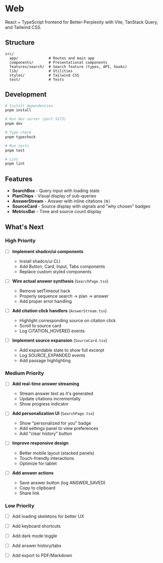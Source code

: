 # Web

React + TypeScript frontend for Better-Perplexity with Vite, TanStack Query, and Tailwind CSS.

## Structure

```
src/
  app/              # Routes and main app
  components/       # Presentational components
  features/search/  # Search feature (types, API, hooks)
  lib/              # Utilities
  styles/           # Tailwind CSS
  test/             # Tests
```

## Development

```bash
# Install dependencies
pnpm install

# Run dev server (port 5173)
pnpm dev

# Type check
pnpm typecheck

# Run tests
pnpm test

# Lint
pnpm lint
```

## Features

- **SearchBox** - Query input with loading state
- **PlanChips** - Visual display of sub-queries
- **AnswerStream** - Answer with inline citations `[N]`
- **SourceCard** - Source display with signals and "why chosen" badges
- **MetricsBar** - Time and source count display

## What's Next

### High Priority

- [ ] **Implement shadcn/ui components**
  - Install shadcn/ui CLI
  - Add Button, Card, Input, Tabs components
  - Replace custom styled components

- [ ] **Wire actual answer synthesis** (`SearchPage.tsx`)
  - Remove setTimeout hack
  - Properly sequence search → plan → answer
  - Add proper error handling

- [ ] **Add citation click handlers** (`AnswerStream.tsx`)
  - Highlight corresponding source on citation click
  - Scroll to source card
  - Log CITATION_HOVERED events

- [ ] **Implement source expansion** (`SourceCard.tsx`)
  - Add expandable state to show full excerpt
  - Log SOURCE_EXPANDED events
  - Add passage highlighting

### Medium Priority

- [ ] **Add real-time answer streaming**
  - Stream answer text as it's generated
  - Update citations incrementally
  - Show progress indicator

- [ ] **Add personalization UI** (`SearchPage.tsx`)
  - Show "personalized for you" badge
  - Add settings panel to view preferences
  - Add "clear history" button

- [ ] **Improve responsive design**
  - Better mobile layout (stacked panels)
  - Touch-friendly interactions
  - Optimize for tablet

- [ ] **Add answer actions**
  - Save answer button (log ANSWER_SAVED)
  - Copy to clipboard
  - Share link

### Low Priority

- [ ] Add loading skeletons for better UX
- [ ] Add keyboard shortcuts
- [ ] Add dark mode toggle
- [ ] Add answer history/tabs
- [ ] Add export to PDF/Markdown

